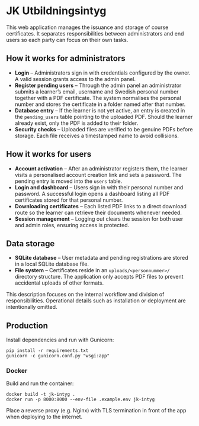 # JK Utbildningsintyg

This web application manages the issuance and storage of course certificates. It separates responsibilities between administrators and end users so each party can focus on their own tasks.

## How it works for administrators

* **Login** – Administrators sign in with credentials configured by the owner. A valid session grants access to the admin panel.
* **Register pending users** – Through the admin panel an administrator submits a learner’s email, username and Swedish personal number together with a PDF certificate. The system normalises the personal number and stores the certificate in a folder named after that number.
* **Database entry** – If the learner is not yet active, an entry is created in the `pending_users` table pointing to the uploaded PDF. Should the learner already exist, only the PDF is added to their folder.
* **Security checks** – Uploaded files are verified to be genuine PDFs before storage. Each file receives a timestamped name to avoid collisions.

## How it works for users

* **Account activation** – After an administrator registers them, the learner visits a personalised account creation link and sets a password. The pending entry is moved into the `users` table.
* **Login and dashboard** – Users sign in with their personal number and password. A successful login opens a dashboard listing all PDF certificates stored for that personal number.
* **Downloading certificates** – Each listed PDF links to a direct download route so the learner can retrieve their documents whenever needed.
* **Session management** – Logging out clears the session for both user and admin roles, ensuring access is protected.

## Data storage

* **SQLite database** – User metadata and pending registrations are stored in a local SQLite database file.
* **File system** – Certificates reside in an `uploads/<personnummer>/` directory structure. The application only accepts PDF files to prevent accidental uploads of other formats.

This description focuses on the internal workflow and division of responsibilities. Operational details such as installation or deployment are intentionally omitted.

## Production

Install dependencies and run with Gunicorn:

```
pip install -r requirements.txt
gunicorn -c gunicorn.conf.py "wsgi:app"
```

### Docker

Build and run the container:

```
docker build -t jk-intyg .
docker run -p 8000:8000 --env-file .example.env jk-intyg
```

Place a reverse proxy (e.g. Nginx) with TLS termination in front of the app when deploying to the internet.

